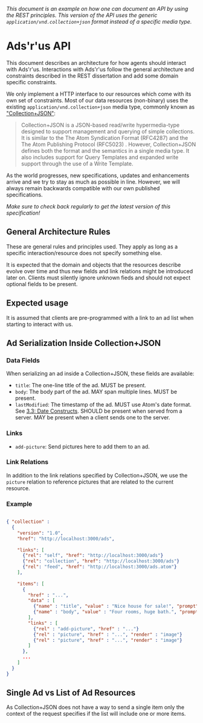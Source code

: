 _This document is an example on how one can document an API by using
the REST principles. This version of the API uses the generic
`application/vnd.collection+json` format instead of a specific media
type._

Ads'r'us API
============

This document describes an architecture for how agents should interact
with Ads'r'us. Interactions with Ads'r'us follow the general
architecture and constraints described in the REST dissertation and
add some domain specific constraints.

We only implement a HTTP interface to our resources which come with
its own set of constraints. Most of our data resources (non-binary)
uses the existing `application/vnd.collection+json` media type,
commonly known as ["Collection+JSON"][collection_json]:

> Collection+JSON is a JSON-based read/write hypermedia-type designed
to support management and querying of simple collections. It is
similar to the The Atom Syndication Format (RFC4287) and the The Atom
Publishing Protocol (RFC5023) . However, Collection+JSON defines both
the format and the semantics in a single media type. It also includes
support for Query Templates and expanded write support through the use
of a Write Template.

As the world progresses, new specifications, updates and enhancements
arrive and we try to stay as much as possible in line. However, we
will always remain backwards compatible with our own published
specifications.

*Make sure to check back regularly to get the latest version of this
specification!*

General Architecture Rules
--------------------------

These are general rules and principles used. They apply as long as a
specific interaction/resource does not specify something else.

It is expected that the domain and objects that the resources describe
evolve over time and thus new fields and link relations might be
introduced later on. Clients must silently ignore unknown fieds and
should not expect optional fields to be present.

Expected usage
--------------

It is assumed that clients are pre-programmed with a link to an ad
list when starting to interact with us.

Ad Serialization Inside Collection+JSON
---------------------------------------

### Data Fields

When serializing an ad inside a Collection+JSON, these fields are available:

* `title`: The one-line title of the ad. MUST be present.
* `body`: The body part of the ad. MAY span multiple lines. MUST be present.
* `lastModified`: The timestamp of the ad. MUST use Atom's date
  format. See [3.3: Date
  Constructs](http://tools.ietf.org/html/rfc4287#section-3.3).  SHOULD
  be present when served from a server. MAY be present when a client
  sends one to the server.

### Links

* `add-picture`: Send pictures here to add them to an ad.

### Link Relations

In addition to the link relations specified by Collection+JSON, we use
the `picture` relation to reference pictures that are related to the
current resource.

### Example

~~~~ {.json .figure caption="awesome"}

{ "collection" :
  {
    "version": "1.0",
    "href": "http://localhost:3000/ads",
    
    "links": [
      {"rel": "self", "href": "http://localhost:3000/ads"}
      {"rel": "collection", "href": "http://localhost:3000/ads"}
      {"rel": "feed", "href": "http://localhost:3000/ads.atom"}
    ],
    
    "items": [
      {
        "href" : "...",
        "data" : [
          {"name" : "title", "value" : "Nice house for sale!", "prompt" : "Title"},
          {"name" : "body", "value" : "Four rooms, huge bath.", "prompt" : "Ad Body"}
        ],
        "links" : [
          {"rel" : "add-picture", "href" : "..."}
          {"rel" : "picture", "href" : "...", "render" : "image"}
          {"rel" : "picture", "href" : "...", "render" : "image"}
        ]
      },
      ...
    ]
  }
}

~~~~~~~~~~~~~~~~~~~~~~~~~~~~~~~~~

Single Ad vs List of Ad Resources
---------------------------------

As Collection+JSON does not have a way to send a single item only the
context of the request specifies if the list will include one or more
items.

[collection_json]: http://amundsen.com/media-types/collection/
